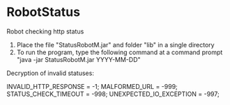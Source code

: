 # RobotStatus
Robot checking http status
1. Place the file "StatusRobotM.jar" and folder "lib" in a single directory
2. To run the program, type the following command at a command prompt "java -jar StatusRobotM.jar YYYY-MM-DD"

Decryption of invalid statuses:

 INVALID_HTTP_RESPONSE = -1;
 MALFORMED_URL = -999;
 STATUS_CHECK_TIMEOUT = -998;
 UNEXPECTED_IO_EXCEPTION = -997;